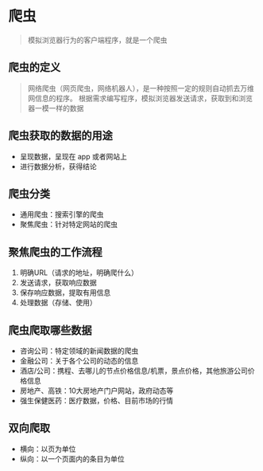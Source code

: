 # 爬虫

> 模拟浏览器行为的客户端程序，就是一个爬虫

## 爬虫的定义

> 网络爬虫（网页爬虫，网络机器人），是一种按照一定的规则自动抓去万维网信息的程序。
> 根据需求编写程序，模拟浏览器发送请求，获取到和浏览器一模一样的数据

## 爬虫获取的数据的用途

- 呈现数据，呈现在 app 或者网站上
- 进行数据分析，获得结论

## 爬虫分类

- 通用爬虫：搜索引擎的爬虫
- 聚焦爬虫：针对特定网站的爬虫

## 聚焦爬虫的工作流程

1. 明确URL（请求的地址，明确爬什么）
2. 发送请求，获取响应数据
3. 保存响应数据，提取有用信息
4. 处理数据（存储、使用）

## 爬虫爬取哪些数据

- 咨询公司：特定领域的新闻数据的爬虫
- 金融公司：关于各个公司的动态的信息
- 酒店/公司：携程、去哪儿的节点价格信息/机票，景点价格，其他旅游公司价格信息
- 房地产、高铁：10大房地产门户网站，政府动态等
- 强生保健医药：医疗数据，价格、目前市场的行情

## 双向爬取

- 横向：以页为单位
- 纵向：以一个页面内的条目为单位